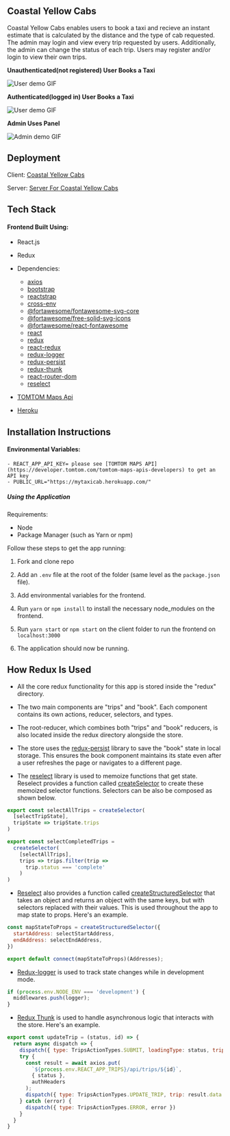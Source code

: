 ## Coastal Yellow Cabs
Coastal Yellow Cabs enables users to book a taxi and recieve an instant estimate that is calculated by the distance and the type of cab requested. The admin may login and view every trip requested by users. Additionally, the admin can change the status of each trip. Users may register and/or login to view their own trips.

**Unauthenticated(not registered) User Books a Taxi**

![User demo GIF](http://g.recordit.co/9a2TZpOu04.gif)

**Authenticated(logged in) User Books a Taxi**

![User demo GIF](http://g.recordit.co/BrYdA7bwNJ.gif)

**Admin Uses Panel**

![Admin demo GIF](http://g.recordit.co/NjzMDfoGqu.gif)

## Deployment

Client: [Coastal Yellow Cabs](https://mytaxicab.herokuapp.com/)

Server: [Server For Coastal Yellow Cabs](https://github.com/ari7946/backend-taxi-service)

## Tech Stack

#### Frontend Built Using:

- React.js
- Redux
- Dependencies:
    - [axios](https://github.com/axios/axios)
    - [bootstrap](https://getbootstrap.com/docs/4.3/getting-started/introduction/)
    - [reactstrap](https://reactstrap.github.io/)
    - [cross-env](https://www.npmjs.com/package/cross-env)
    - [@fortawesome/fontawesome-svg-core](https://fontawesome.com/how-to-use/on-the-web/advanced/svg-javascript-core)
    - [@fortawesome/free-solid-svg-icons](https://github.com/FortAwesome/Font-Awesome/tree/master/js-packages/%40fortawesome/free-solid-svg-icons)
    - [@fortawesome/react-fontawesome](https://fontawesome.com/how-to-use/on-the-web/using-with/react)
    - [react](https://reactjs.org/docs/getting-started.html)
    - [redux](https://redux.js.org/)
    - [react-redux](https://react-redux.js.org/)
    - [redux-logger](https://www.npmjs.com/package/redux-logger)
    - [redux-persist](https://www.npmjs.com/package/redux-persist)
    - [redux-thunk](https://github.com/reduxjs/redux-thunk)
    - [react-router-dom](https://www.npmjs.com/package/react-router-dom)
    - [reselect](https://github.com/reduxjs/reselect)
- [TOMTOM Maps Api](https://developer.tomtom.com/tomtom-maps-apis-developers)

- [Heroku](https://www.heroku.com/)

## Installation Instructions

#### Environmental Variables:
    - REACT_APP_API_KEY= please see [TOMTOM MAPS API](https://developer.tomtom.com/tomtom-maps-apis-developers) to get an API key
    - PUBLIC_URL="https://mytaxicab.herokuapp.com/"

##### Using the Application

Requirements: 
- Node
- Package Manager (such as Yarn or npm)

Follow these steps to get the app running:

1. Fork and clone repo

2. Add an `.env` file at the root of the folder (same level as the `package.json` file). 

3. Add environmental variables for the frontend. 

4. Run `yarn` or `npm install` to install the necessary node_modules on the frontend. 

5. Run `yarn start` or `npm start` on the client folder to run the frontend on `localhost:3000`

6. The application should now be running.


## How Redux Is Used

- All the core redux functionality for this app is stored inside the "redux" directory. 

- The two main components are "trips" and "book". Each component contains its own actions, reducer, selectors, and types.

- The root-reducer, which combines both "trips" and "book" reducers, is also located inside the redux directory alongside the store.
  
- The store uses the [redux-persist](https://www.npmjs.com/package/redux-persist) library to save the "book" state in local storage. This ensures the book component maintains its state even after a user refreshes the page or navigates to a different page.

- The [reselect](https://github.com/reduxjs/reselect) library is used to memoize functions that get state. Reselect provides a function called [createSelector](https://redux-toolkit.js.org/api/createSelector) to create these memoized selector functions. Selectors can be also be composed as shown below.
```javascript
export const selectAllTrips = createSelector(
  [selectTripState],
  tripState => tripState.trips
)

export const selectCompletedTrips = 
  createSelector(
    [selectAllTrips],
    trips => trips.filter(trip => 
      trip.status === 'complete'
    )
)

```

- [Reselect](https://github.com/reduxjs/reselect) also provides a function called [createStructuredSelector](https://github.com/reduxjs/reselect#createstructuredselectorinputselectors-selectorcreator--createselector) that takes an object and returns an object with the same keys, but with selectors replaced with their values. This is used throughout the app to map state to props. Here's an example.
```javascript
const mapStateToProps = createStructuredSelector({
  startAddress: selectStartAddress,
  endAddress: selectEndAddress,
})

export default connect(mapStateToProps)(Addresses);
```

- [Redux-logger](https://www.npmjs.com/package/redux-logger) is used to track state changes while in development mode.
```javascript
if (process.env.NODE_ENV === 'development') {
  middlewares.push(logger);
}
```

- [Redux Thunk](https://github.com/reduxjs/redux-thunk) is used to handle asynchronous logic that interacts with the store. Here's an example.
```javascript
export const updateTrip = (status, id) => {
  return async dispatch => {
    dispatch({ type: TripsActionTypes.SUBMIT, loadingType: status, tripId: id })
    try {
      const result = await axios.put(
        `${process.env.REACT_APP_TRIPS}/api/trips/${id}`,
        { status },
        authHeaders
      );
      dispatch({ type: TripsActionTypes.UPDATE_TRIP, trip: result.data })
    } catch (error) {
      dispatch({ type: TripsActionTypes.ERROR, error })
    }
  }
}
```
